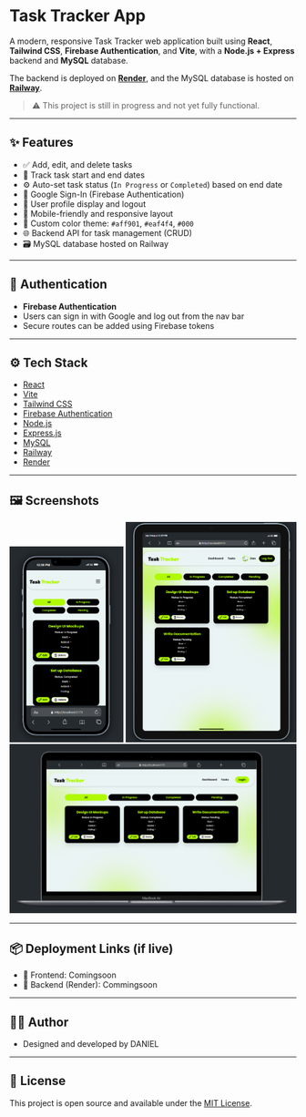 # Task Tracker App

A modern, responsive Task Tracker web application built using **React**, **Tailwind CSS**, **Firebase Authentication**, and **Vite**, with a **Node.js + Express** backend and **MySQL** database.

The backend is deployed on [**Render**](https://render.com/), and the MySQL database is hosted on [**Railway**](https://railway.app/).

> ⚠️ This project is still in progress and not yet fully functional.

---

## ✨ Features

- ✅ Add, edit, and delete tasks
- 📅 Track task start and end dates
- ⚙️ Auto-set task status (`In Progress` or `Completed`) based on end date
- 🔐 Google Sign-In (Firebase Authentication)
- 🧠 User profile display and logout
- 📱 Mobile-friendly and responsive layout
- 🎨 Custom color theme: `#aff901`, `#eaf4f4`, `#000`
- 🌐 Backend API for task management (CRUD)
- 🗃️ MySQL database hosted on Railway

---

## 🔐 Authentication

- **Firebase Authentication**
- Users can sign in with Google and log out from the nav bar
- Secure routes can be added using Firebase tokens

---

## ⚙️ Tech Stack

- [React](https://react.dev/)
- [Vite](https://vitejs.dev/)
- [Tailwind CSS](https://tailwindcss.com/)
- [Firebase Authentication](https://firebase.google.com/docs/auth)
- [Node.js](https://nodejs.org/)
- [Express.js](https://expressjs.com/)
- [MySQL](https://www.mysql.com/)
- [Railway](https://railway.app/)
- [Render](https://render.com/)

---

## 🖼️ Screenshots

<p align="center">
  <img src="./frontend/public/Screenshot 2025-07-18 120843.png" alt="Dashboard" width="200"/>
  <img src="./frontend/public/Screenshot 2025-07-18 120937.png" alt="Tasks" width="300"/>
  <img src="./frontend/public/Screenshot 2025-07-18 121032.png" alt="Add Task" width="600"/>
</p>

---

## 📦 Deployment Links (if live)

- 🔗 Frontend: Comingsoon
- 🔗 Backend (Render): Commingsoon

---

## 🧑‍💻 Author

- Designed and developed by DANIEL

---

## 📄 License

This project is open source and available under the [MIT License](LICENSE).
